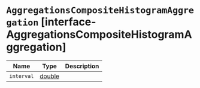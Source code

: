 # `AggregationsCompositeHistogramAggregation` [interface-AggregationsCompositeHistogramAggregation]

| Name | Type | Description |
| - | - | - |
| `interval` | [double](./double.md) | &nbsp; |
